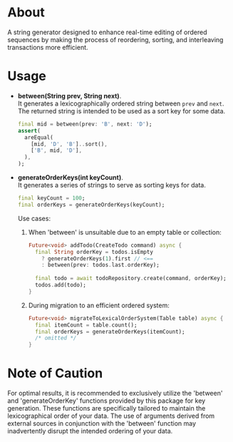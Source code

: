 # About

A string generator designed to enhance real-time editing of ordered sequences by making the process of reordering, sorting, and interleaving transactions more efficient.

# Usage

- **between(String prev, String next)**.    
It generates a lexicographically ordered string between `prev` and `next`. The returned string is intended to be used as a sort key for some data.

  ```dart
  final mid = between(prev: 'B', next: 'D');
  assert(
    areEqual(
      [mid, 'D', 'B']..sort(),
      ['B', mid, 'D'],
    ),
  );
  ```

- **generateOrderKeys(int keyCount)**.   
It generates a series of strings to serve as sorting keys for data.

  ```dart
  final keyCount = 100; 
  final orderKeys = generateOrderKeys(keyCount);
  ```
  Use cases:

  1. When 'between' is unsuitable due to an empty table or collection:

     ```dart
     Future<void> addTodo(CreateTodo command) async {
       final String orderKey = todos.isEmpty 
         ? generateOrderKeys(1).first // <==
         : between(prev: todos.last.orderKey);
       
       final todo = await todoRepository.create(command, orderKey);
       todos.add(todo);
     }
     ```

  2. During migration to an efficient ordered system:

     ```dart
     Future<void> migrateToLexicalOrderSystem(Table table) async {
       final itemCount = table.count();
       final orderKeys = generateOrderKeys(itemCount);
       /* omitted */
     }
     ```

# Note of Caution

For optimal results, it is recommended to exclusively utilize the 'between' and 'generateOrderKey' functions provided by this package for key generation. These functions are specifically tailored to maintain the lexicographical order of your data. The use of arguments derived from external sources in conjunction with the 'between' function may inadvertently disrupt the intended ordering of your data.
